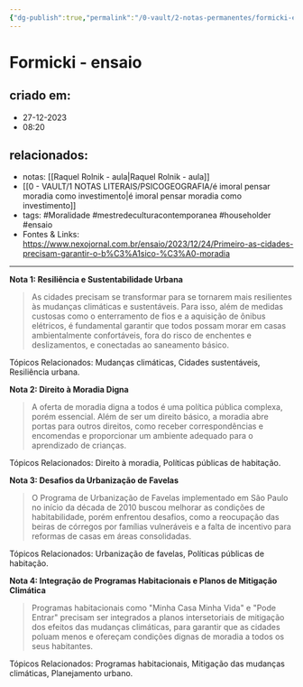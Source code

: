 ```yaml
---
{"dg-publish":true,"permalink":"/0-vault/2-notas-permanentes/formicki-ensaio/","tags":["permanente","Moralidade","mestredeculturacontemporanea","householder","ensaio"],"dgHomeLink":true,"dgShowLocalGraph":true,"dgShowFileTree":true,"dgEnableSearch":true,"noteIcon":""}
---
```


# Formicki - ensaio

## criado em: 
- 27-12-2023
- 08:20
## relacionados:
- notas: [[Raquel Rolnik - aula\|Raquel Rolnik - aula]]
- [[0 - VAULT/1 NOTAS LITERAIS/PSICOGEOGRAFIA/é imoral pensar moradia como investimento\|é imoral pensar moradia como investimento]]
- tags: #Moralidade #mestredeculturacontemporanea #householder #ensaio 
- Fontes & Links: https://www.nexojornal.com.br/ensaio/2023/12/24/Primeiro-as-cidades-precisam-garantir-o-b%C3%A1sico-%C3%A0-moradia
---

**Nota 1: Resiliência e Sustentabilidade Urbana**
> As cidades precisam se transformar para se tornarem mais resilientes às mudanças climáticas e sustentáveis. Para isso, além de medidas custosas como o enterramento de fios e a aquisição de ônibus elétricos, é fundamental garantir que todos possam morar em casas ambientalmente confortáveis, fora do risco de enchentes e deslizamentos, e conectadas ao saneamento básico.
 
 Tópicos Relacionados: Mudanças climáticas, Cidades sustentáveis, Resiliência urbana.

**Nota 2: Direito à Moradia Digna**
> A oferta de moradia digna a todos é uma política pública complexa, porém essencial. Além de ser um direito básico, a moradia abre portas para outros direitos, como receber correspondências e encomendas e proporcionar um ambiente adequado para o aprendizado de crianças.
 
Tópicos Relacionados: Direito à moradia, Políticas públicas de habitação.

**Nota 3: Desafios da Urbanização de Favelas**
> O Programa de Urbanização de Favelas implementado em São Paulo no início da década de 2010 buscou melhorar as condições de habitabilidade, porém enfrentou desafios, como a reocupação das beiras de córregos por famílias vulneráveis e a falta de incentivo para reformas de casas em áreas consolidadas.
 
Tópicos Relacionados: Urbanização de favelas, Políticas públicas de habitação.

**Nota 4: Integração de Programas Habitacionais e Planos de Mitigação Climática**
> Programas habitacionais como "Minha Casa Minha Vida" e "Pode Entrar" precisam ser integrados a planos intersetoriais de mitigação dos efeitos das mudanças climáticas, para garantir que as cidades poluam menos e ofereçam condições dignas de moradia a todos os seus habitantes.
 
 Tópicos Relacionados: Programas habitacionais, Mitigação das mudanças climáticas, Planejamento urbano.
